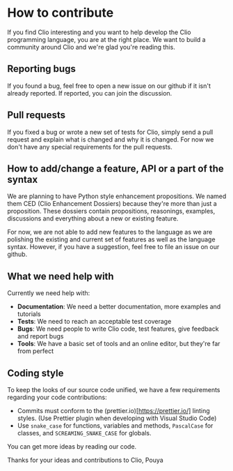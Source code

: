 # How to contribute

If you find Clio interesting and you want to help develop the Clio programming language, you are at the right place.
We want to build a community around Clio and we're glad you're reading this.

## Reporting bugs

If you found a bug, feel free to open a new issue on our github if it isn't already reported. If reported,
you can join the discussion.

## Pull requests

If you fixed a bug or wrote a new set of tests for Clio, simply send a pull request and explain what is changed
and why it is changed. For now we don't have any special requirements for the pull requests.

## How to add/change a feature, API or a part of the syntax

We are planning to have Python style enhancement propositions.
We named them CED (Clio Enhancement Dossiers) because they're more than just a proposition.
These dossiers contain propositions, reasonings, examples, discussions and everything about a
new or existing feature.

For now, we are not able to add new features to the language as we are polishing the existing and current
set of features as well as the language syntax. However, if you have a suggestion, feel free to file an issue
on our github.

## What we need help with

Currently we need help with:

* __Documentation__: We need a better documentation, more examples and tutorials
* __Tests__: We need to reach an acceptable test coverage
* __Bugs__: We need people to write Clio code, test features, give feedback and report bugs
* __Tools__: We have a basic set of tools and an online editor, but they're far from perfect

## Coding style

To keep the looks of our source code unified, we have a few requirements regarding your code contributions:

* Commits must conform to the (prettier.io)[https://prettier.io/] linting styles. (Use Prettier plugin when developing with Visual Studio Code)
* Use `snake_case` for functions, variables and methods, `PascalCase` for classes, and `SCREAMING_SNAKE_CASE` for globals.

You can get more ideas by reading our code.

Thanks for your ideas and contributions to Clio,
Pouya
